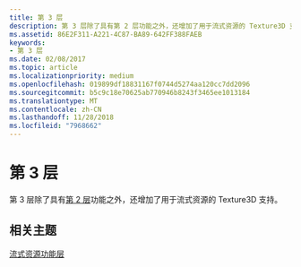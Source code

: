 ```yaml
---
title: 第 3 层
description: 第 3 层除了具有第 2 层功能之外，还增加了用于流式资源的 Texture3D 支持。
ms.assetid: 86E2F311-A221-4C87-BA89-642FF388FAEB
keywords:
- 第 3 层
ms.date: 02/08/2017
ms.topic: article
ms.localizationpriority: medium
ms.openlocfilehash: 019899df18831167f0744d5274aa120cc7dd2096
ms.sourcegitcommit: b5c9c18e70625ab770946b8243f3465ee1013184
ms.translationtype: MT
ms.contentlocale: zh-CN
ms.lasthandoff: 11/28/2018
ms.locfileid: "7968662"
---
```

# <a name="tier-3"></a>第 3 层


第 3 层除了具有[第 2 层](tier-2.md)功能之外，还增加了用于流式资源的 Texture3D 支持。

## <a name="span-idrelated-topicsspanrelated-topics"></a><span id="related-topics"></span>相关主题


[流式资源功能层](streaming-resources-features-tiers.md)

 

 





